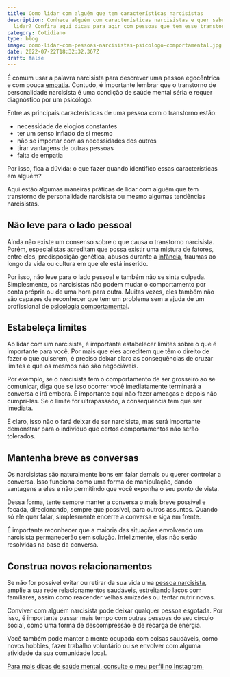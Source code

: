 ```yaml
---
title: Como lidar com alguém que tem características narcisistas
description: Conhece alguém com características narcisistas e quer saber como
  lidar? Confira aqui dicas para agir com pessoas que tem esse transtorno.
category: Cotidiano
type: blog
image: como-lidar-com-pessoas-narcisistas-psicologo-comportamental.jpg
date: 2022-07-22T18:32:32.367Z
draft: false
---
```


É comum usar a palavra narcisista para descrever uma pessoa egocêntrica e com pouca [empatia](https://yuribusin.com.br/empatia-voce-sabe-lidar-com-a-diversidade/). Contudo, é importante lembrar que o transtorno de personalidade narcisista é uma condição de saúde mental séria e requer diagnóstico por um psicólogo.

Entre as principais características de uma pessoa com o transtorno estão:

- necessidade de elogios constantes
- ter um senso inflado de si mesmo
- não se importar com as necessidades dos outros
- tirar vantagens de outras pessoas
- falta de empatia

Por isso, fica a dúvida: o que fazer quando identifico essas características em alguém?

Aqui estão algumas maneiras práticas de lidar com alguém que tem transtorno de personalidade narcisista ou mesmo algumas tendências narcisistas.

## Não leve para o lado pessoal

Ainda não existe um consenso sobre o que causa o transtorno narcisista. Porém, especialistas acreditam que possa existir uma mistura de fatores, entre eles, predisposição genética, abusos durante a [infância](/5-sinais-que-seu-filho-sofre-do-transtorno-de-ansiedade/), traumas ao longo da vida ou cultura em que ele está inserido.

Por isso, não leve para o lado pessoal e também não se sinta culpada. Simplesmente, os narcisistas não podem mudar o comportamento por conta própria ou de uma hora para outra. Muitas vezes, eles também não são capazes de reconhecer que tem um problema sem a ajuda de um profissional de [psicologia comportamental](https://yuribusin.com.br/).

## Estabeleça limites

Ao lidar com um narcisista, é importante estabelecer limites sobre o que é importante para você. Por mais que eles acreditem que têm o direito de fazer o que quiserem, é preciso deixar claro as consequências de cruzar limites e que os mesmos não são negociáveis.

Por exemplo, se o narcisista tem o comportamento de ser grosseiro ao se comunicar, diga que se isso ocorrer você imediatamente terminará a conversa e irá embora. É importante aqui não fazer ameaças e depois não cumpri-las. Se o limite for ultrapassado, a consequência tem que ser imediata.

É claro, isso não o fará deixar de ser narcisista, mas será importante demonstrar para o indivíduo que certos comportamentos não serão tolerados.

## Mantenha breve as conversas

Os narcisistas são naturalmente bons em falar demais ou querer controlar a conversa. Isso funciona como uma forma de manipulação, dando vantagens a eles e não permitindo que você exponha o seu ponto de vista.

Dessa forma, tente sempre manter a conversa o mais breve possível e focada, direcionando, sempre que possível, para outros assuntos. Quando só ele quer falar, simplesmente encerre a conversa e siga em frente.

É importante reconhecer que a maioria das situações envolvendo um narcisista permanecerão sem solução. Infelizmente, elas não serão resolvidas na base da conversa.

## Construa novos relacionamentos

Se não for possível evitar ou retirar da sua vida uma [pessoa narcisista](https://yuribusin.com.br/voce-ja-ouviu-falar-no-transtorno-de-personalidade-narcisista/), amplie a sua rede relacionamentos saudáveis, estreitando laços com familiares, assim como reacender velhas amizades ou tentar nutrir novas.

Conviver com alguém narcisista pode deixar qualquer pessoa esgotada. Por isso, é importante passar mais tempo com outras pessoas do seu círculo social, como uma forma de descompressão e de recarga de energia.

Você também pode manter a mente ocupada com coisas saudáveis, como novos hobbies, fazer trabalho voluntário ou se envolver com alguma atividade da sua comunidade local.

[Para mais dicas de saúde mental, consulte o meu perfil no Instagram.](https://www.instagram.com/dryuribusin/)
